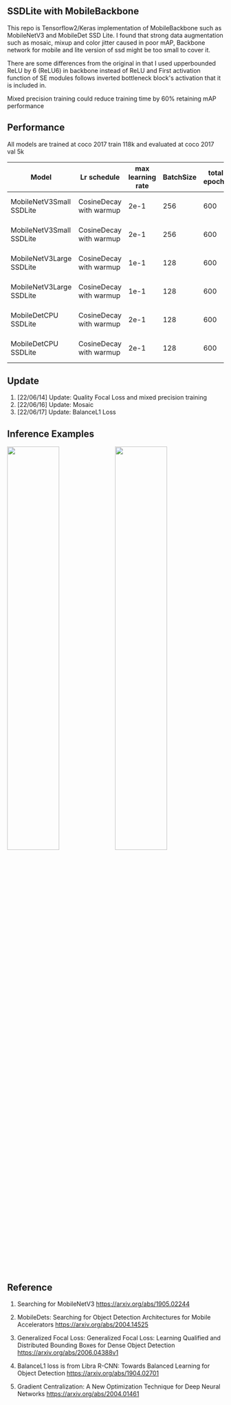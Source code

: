 ## SSDLite with MobileBackbone
This repo is Tensorflow2/Keras implementation of MobileBackbone such as MobileNetV3 and MobileDet SSD Lite. I found that strong data augmentation such as mosaic, mixup and color jitter caused in poor mAP, Backbone network for mobile and lite version of ssd might be too small to cover it.

There are some differences from the original in that I used upperbounded ReLU by 6 (ReLU6) in backbone instead of ReLU and First activation function of SE modules follows inverted bottleneck block's activation that it is included in.

Mixed precision training could reduce training time by 60% retaining mAP performance

## Performance
All models are trained at coco 2017 train 118k and evaluated at coco 2017 val 5k

Model | Lr schedule  | max learning rate | BatchSize | total epochs | kernel regulaization | optimizer | Loss | Input Size | Params[M] | Training Precision | FLOPs[G] | mAP 0.5:0.95@0.05 |
| ------------------------------------- | ------------- | ------------- | ------------- | ------------- | ------------- | ------------- | ------------- | ------------- | ------------- | ------------- | ------------- | ------------- |
MobileNetV3Small SSDLite | CosineDecay with warmup | 2e-1 | 256 | 600 | 1e-5 | Gradient Centralization SGDM | Focal, SmoothL1 |320x320| 1.7 | FP16 | 0.32 | 15.2 |
MobileNetV3Small SSDLite | CosineDecay with warmup | 2e-1 | 256 | 600 | 1e-5 | Gradient Centralization SGDM | Focal, BalanceL1 |320x320| 1.7 | FP16 | 0.32 | 15.5 |
MobileNetV3Large SSDLite | CosineDecay with warmup | 1e-1 | 128 | 600 | 2e-5 | Gradient Centralization SGDM | Focal, SmoothL1 |320x320| 3.2 | FP16 | 1.01 | 21.1 |
MobileNetV3Large SSDLite | CosineDecay with warmup | 1e-1 | 128 | 600 | 2e-5 | Gradient Centralization SGDM | Focal, BalanceL1 |320x320| 3.2 | FP16 | 1.01 |  21.4 |
MobileDetCPU SSDLite | CosineDecay with warmup | 2e-1 | 128 | 600 | 2e-5 | Gradient Centralization SGDM | Focal, SmoothL1 |320x320| 4.1 | FP16 | 0.93 | 22.5 |
MobileDetCPU SSDLite | CosineDecay with warmup | 2e-1 | 128 | 600 | 2e-5 | Gradient Centralization SGDM | Focal, BalanceL1 |320x320| 4.1 | FP16 | 0.93 | 22.7 |

## Update
1. [22/06/14] Update: Quality Focal Loss and mixed precision training
2. [22/06/16] Update: Mosaic
3. [22/06/17] Update: BalanceL1 Loss

## Inference Examples
<img width="49%" src="https://user-images.githubusercontent.com/89026839/173187633-05a4711c-7d6b-4352-a217-234fabb5691d.jpg"/> <img width="49%" src="https://user-images.githubusercontent.com/89026839/173187669-3a385015-9412-4db7-8f4d-4e2ed1be0480.jpg"/>

## Reference
1. Searching for MobileNetV3 https://arxiv.org/abs/1905.02244

2. MobileDets: Searching for Object Detection Architectures for Mobile Accelerators https://arxiv.org/abs/2004.14525

3. Generalized Focal Loss: Generalized Focal Loss: Learning Qualified and Distributed Bounding Boxes for Dense Object Detection https://arxiv.org/abs/2006.04388v1

4. BalanceL1 loss is from Libra R-CNN: Towards Balanced Learning for Object Detection https://arxiv.org/abs/1904.02701

5. Gradient Centralization: A New Optimization Technique for Deep Neural Networks https://arxiv.org/abs/2004.01461

